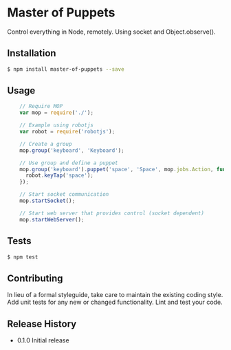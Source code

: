 # Master of Puppets
Control everything in Node, remotely. Using socket and Object.observe().

## Installation

```bash
$ npm install master-of-puppets --save
```

## Usage

```JavaScript
    // Require MOP
    var mop = require('./');

    // Example using robotjs
    var robot = require('robotjs');

    // Create a group
    mop.group('keyboard', 'Keyboard');

    // Use group and define a puppet
    mop.group('keyboard').puppet('space', 'Space', mop.jobs.Action, function(){
      robot.keyTap('space');
    });

    // Start socket communication
    mop.startSocket();

    // Start web server that provides control (socket dependent)
    mop.startWebServer();
```

## Tests

```bash
$ npm test
```

## Contributing

In lieu of a formal styleguide, take care to maintain the existing coding style.
Add unit tests for any new or changed functionality. Lint and test your code.

## Release History

* 0.1.0 Initial release
